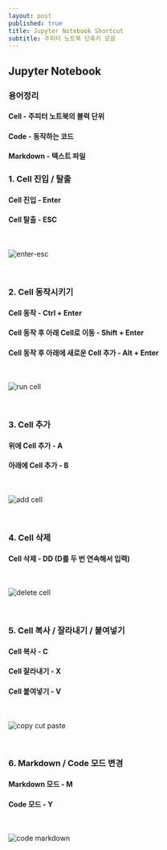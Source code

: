 ```yaml
---
layout: post
published: true
title: Jupyter Notebook Shortcut
subtitle: 주피터 노트북 단축키 모음
---
```

## Jupyter Notebook

### 용어정리

#### Cell - 주피터 노트북의 블럭 단위

#### Code - 동작하는 코드

#### Markdown - 텍스트 파일

### 1. Cell 진입 / 탈출

#### Cell 진입 - Enter

#### Cell 탈출 - ESC

<br>

![enter-esc](https://user-images.githubusercontent.com/50393277/64487760-33983680-d279-11e9-85c2-9c2919ecbaf8.gif)

<br>

### 2. Cell 동작시키기

#### Cell 동작 - Ctrl + Enter

#### Cell 동작 후 아래 Cell로 이동 - Shift + Enter

#### Cell 동작 후 아래에 새로운 Cell 추가 - Alt + Enter

<br>

![run cell](https://user-images.githubusercontent.com/50393277/64487786-d2249780-d279-11e9-9fd7-d46bdf584ab1.gif)

<br>

### 3. Cell 추가

#### 위에 Cell 추가 - A

#### 아래에 Cell 추가 - B

<br>

![add cell](https://user-images.githubusercontent.com/50393277/64487791-d9e43c00-d279-11e9-861f-860e9e6b2b45.gif)

<br>

### 4. Cell 삭제

#### Cell 삭제 - DD (D를 두 번 연속해서 입력)

<br>

![delete cell](https://user-images.githubusercontent.com/50393277/64487796-ef596600-d279-11e9-85cc-8a3b66e9defe.gif)

<br>

### 5. Cell 복사 / 잘라내기 / 붙여넣기

#### Cell 복사 - C

#### Cell 잘라내기 - X

#### Cell 붙여넣기 - V

<br>

![copy cut paste](https://user-images.githubusercontent.com/50393277/64487794-e8caee80-d279-11e9-91e7-d4142dc0beb3.gif)

<br>

### 6. Markdown / Code 모드 변경

#### Markdown 모드 - M

#### Code 모드 - Y

<br>

![code markdown](https://user-images.githubusercontent.com/50393277/64487792-df418680-d279-11e9-9b0f-61961bef2e62.gif)

<br>


